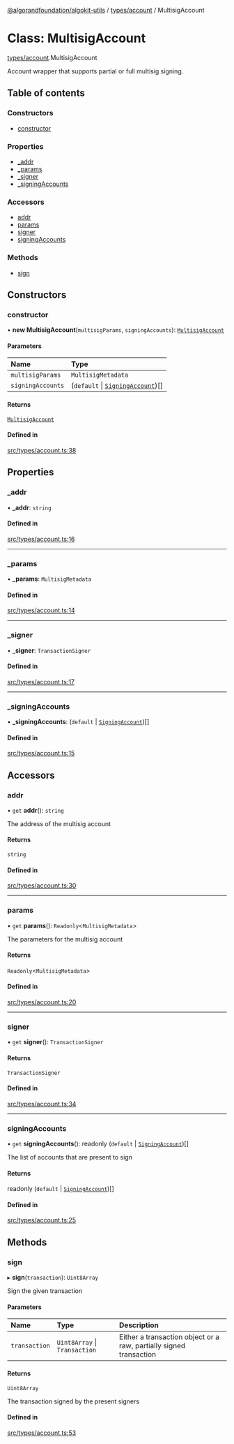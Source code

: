 [@algorandfoundation/algokit-utils](../index.md) / [types/account](../modules/types_account.md) / MultisigAccount

# Class: MultisigAccount

[types/account](../modules/types_account.md).MultisigAccount

Account wrapper that supports partial or full multisig signing.

## Table of contents

### Constructors

- [constructor](types_account.MultisigAccount.md#constructor)

### Properties

- [\_addr](types_account.MultisigAccount.md#_addr)
- [\_params](types_account.MultisigAccount.md#_params)
- [\_signer](types_account.MultisigAccount.md#_signer)
- [\_signingAccounts](types_account.MultisigAccount.md#_signingaccounts)

### Accessors

- [addr](types_account.MultisigAccount.md#addr)
- [params](types_account.MultisigAccount.md#params)
- [signer](types_account.MultisigAccount.md#signer)
- [signingAccounts](types_account.MultisigAccount.md#signingaccounts)

### Methods

- [sign](types_account.MultisigAccount.md#sign)

## Constructors

### constructor

• **new MultisigAccount**(`multisigParams`, `signingAccounts`): [`MultisigAccount`](types_account.MultisigAccount.md)

#### Parameters

| Name | Type |
| :------ | :------ |
| `multisigParams` | `MultisigMetadata` |
| `signingAccounts` | (`default` \| [`SigningAccount`](types_account.SigningAccount.md))[] |

#### Returns

[`MultisigAccount`](types_account.MultisigAccount.md)

#### Defined in

[src/types/account.ts:38](https://github.com/algorandfoundation/algokit-utils-ts/blob/main/src/types/account.ts#L38)

## Properties

### \_addr

• **\_addr**: `string`

#### Defined in

[src/types/account.ts:16](https://github.com/algorandfoundation/algokit-utils-ts/blob/main/src/types/account.ts#L16)

___

### \_params

• **\_params**: `MultisigMetadata`

#### Defined in

[src/types/account.ts:14](https://github.com/algorandfoundation/algokit-utils-ts/blob/main/src/types/account.ts#L14)

___

### \_signer

• **\_signer**: `TransactionSigner`

#### Defined in

[src/types/account.ts:17](https://github.com/algorandfoundation/algokit-utils-ts/blob/main/src/types/account.ts#L17)

___

### \_signingAccounts

• **\_signingAccounts**: (`default` \| [`SigningAccount`](types_account.SigningAccount.md))[]

#### Defined in

[src/types/account.ts:15](https://github.com/algorandfoundation/algokit-utils-ts/blob/main/src/types/account.ts#L15)

## Accessors

### addr

• `get` **addr**(): `string`

The address of the multisig account

#### Returns

`string`

#### Defined in

[src/types/account.ts:30](https://github.com/algorandfoundation/algokit-utils-ts/blob/main/src/types/account.ts#L30)

___

### params

• `get` **params**(): `Readonly`\<`MultisigMetadata`\>

The parameters for the multisig account

#### Returns

`Readonly`\<`MultisigMetadata`\>

#### Defined in

[src/types/account.ts:20](https://github.com/algorandfoundation/algokit-utils-ts/blob/main/src/types/account.ts#L20)

___

### signer

• `get` **signer**(): `TransactionSigner`

#### Returns

`TransactionSigner`

#### Defined in

[src/types/account.ts:34](https://github.com/algorandfoundation/algokit-utils-ts/blob/main/src/types/account.ts#L34)

___

### signingAccounts

• `get` **signingAccounts**(): readonly (`default` \| [`SigningAccount`](types_account.SigningAccount.md))[]

The list of accounts that are present to sign

#### Returns

readonly (`default` \| [`SigningAccount`](types_account.SigningAccount.md))[]

#### Defined in

[src/types/account.ts:25](https://github.com/algorandfoundation/algokit-utils-ts/blob/main/src/types/account.ts#L25)

## Methods

### sign

▸ **sign**(`transaction`): `Uint8Array`

Sign the given transaction

#### Parameters

| Name | Type | Description |
| :------ | :------ | :------ |
| `transaction` | `Uint8Array` \| `Transaction` | Either a transaction object or a raw, partially signed transaction |

#### Returns

`Uint8Array`

The transaction signed by the present signers

#### Defined in

[src/types/account.ts:53](https://github.com/algorandfoundation/algokit-utils-ts/blob/main/src/types/account.ts#L53)
